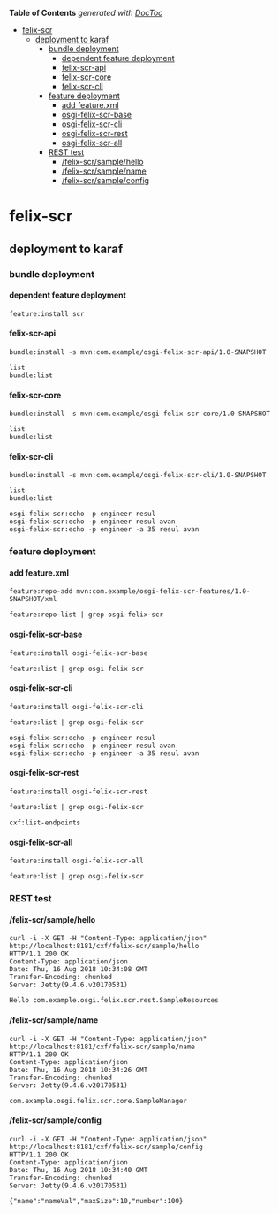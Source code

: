 <!-- START doctoc generated TOC please keep comment here to allow auto update -->
<!-- DON'T EDIT THIS SECTION, INSTEAD RE-RUN doctoc TO UPDATE -->
**Table of Contents**  *generated with [DocToc](https://github.com/thlorenz/doctoc)*

- [felix-scr](#felix-scr)
  - [deployment to karaf](#deployment-to-karaf)
    - [bundle deployment](#bundle-deployment)
      - [dependent feature deployment](#dependent-feature-deployment)
      - [felix-scr-api](#felix-scr-api)
      - [felix-scr-core](#felix-scr-core)
      - [felix-scr-cli](#felix-scr-cli)
    - [feature deployment](#feature-deployment)
      - [add feature.xml](#add-featurexml)
      - [osgi-felix-scr-base](#osgi-felix-scr-base)
      - [osgi-felix-scr-cli](#osgi-felix-scr-cli)
      - [osgi-felix-scr-rest](#osgi-felix-scr-rest)
      - [osgi-felix-scr-all](#osgi-felix-scr-all)
    - [REST test](#rest-test)
      - [/felix-scr/sample/hello](#felix-scrsamplehello)
      - [/felix-scr/sample/name](#felix-scrsamplename)
      - [/felix-scr/sample/config](#felix-scrsampleconfig)

<!-- END doctoc generated TOC please keep comment here to allow auto update -->

# felix-scr

## deployment to karaf

### bundle deployment

#### dependent feature deployment
```
feature:install scr
```
#### felix-scr-api
```
bundle:install -s mvn:com.example/osgi-felix-scr-api/1.0-SNAPSHOT

list
bundle:list
```

#### felix-scr-core
```
bundle:install -s mvn:com.example/osgi-felix-scr-core/1.0-SNAPSHOT

list
bundle:list
```

#### felix-scr-cli
```
bundle:install -s mvn:com.example/osgi-felix-scr-cli/1.0-SNAPSHOT

list
bundle:list

osgi-felix-scr:echo -p engineer resul
osgi-felix-scr:echo -p engineer resul avan
osgi-felix-scr:echo -p engineer -a 35 resul avan

```

### feature deployment

#### add feature.xml
```
feature:repo-add mvn:com.example/osgi-felix-scr-features/1.0-SNAPSHOT/xml
 
feature:repo-list | grep osgi-felix-scr
```

#### osgi-felix-scr-base
```
feature:install osgi-felix-scr-base

feature:list | grep osgi-felix-scr
```

#### osgi-felix-scr-cli
```
feature:install osgi-felix-scr-cli

feature:list | grep osgi-felix-scr

osgi-felix-scr:echo -p engineer resul
osgi-felix-scr:echo -p engineer resul avan
osgi-felix-scr:echo -p engineer -a 35 resul avan
```

#### osgi-felix-scr-rest
```
feature:install osgi-felix-scr-rest

feature:list | grep osgi-felix-scr

cxf:list-endpoints

```

#### osgi-felix-scr-all
```
feature:install osgi-felix-scr-all

feature:list | grep osgi-felix-scr

```

### REST test

#### /felix-scr/sample/hello
```
curl -i -X GET -H "Content-Type: application/json" http://localhost:8181/cxf/felix-scr/sample/hello
HTTP/1.1 200 OK
Content-Type: application/json
Date: Thu, 16 Aug 2018 10:34:08 GMT
Transfer-Encoding: chunked
Server: Jetty(9.4.6.v20170531)

Hello com.example.osgi.felix.scr.rest.SampleResources
```

#### /felix-scr/sample/name
```
curl -i -X GET -H "Content-Type: application/json" http://localhost:8181/cxf/felix-scr/sample/name
HTTP/1.1 200 OK
Content-Type: application/json
Date: Thu, 16 Aug 2018 10:34:26 GMT
Transfer-Encoding: chunked
Server: Jetty(9.4.6.v20170531)

com.example.osgi.felix.scr.core.SampleManager
```

#### /felix-scr/sample/config
```
curl -i -X GET -H "Content-Type: application/json" http://localhost:8181/cxf/felix-scr/sample/config
HTTP/1.1 200 OK
Content-Type: application/json
Date: Thu, 16 Aug 2018 10:34:40 GMT
Transfer-Encoding: chunked
Server: Jetty(9.4.6.v20170531)

{"name":"nameVal","maxSize":10,"number":100}
```